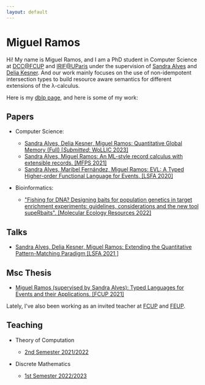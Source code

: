 ```yaml
---
layout: default
---
```


# Miguel Ramos

Hi! My name is Miguel Ramos, and I am a PhD student in Computer Science at [DCC@FCUP](https://www.dcc.fc.up.pt/site/) and [IRIF@UParis](https://www.irif.fr/) under the supervision of [Sandra Alves](https://www.dcc.fc.up.pt/~sandra/Home/Home.html) and [Delia Kesner](https://www.irif.fr/~kesner/). And our work mainly focuses on the use of non-idempotent intersection types to build resource aware semantics for different extensions of the λ-calculus.

Here is my [dblp page](https://dblp.uni-trier.de/pid/82/8172-2.html), and here is some of my work:

## Papers

* Computer Science:
    + [Sandra Alves, Delia Kesner, Miguel Ramos: Quantitative Global Memory (Full) \[*Submitted*: WoLLIC 2023\]](https://boilnkettle.github.io/assets/papers/quantitative-global-memory-full.pdf)
    + [Sandra Alves, Miguel Ramos: An ML-style record calculus with extensible records. \[MFPS 2021\]](https://arxiv.org/abs/2108.06296v2)
    + [Sandra Alves, Maribel Fernández, Miguel Ramos: EVL: A Typed Higher-order Functional Language for Events. \[LSFA 2020\]](https://www.sciencedirect.com/science/article/pii/S1571066120300384?via%3Dihub)

* Bioinformatics:
    + ["Fishing for DNA? Designing baits for population genetics in target enrichment experiments: guidelines, considerations and the new tool supeRbaits". \[Molecular Ecology Resources 2022\]](http://dx.doi.org/10.1111/1755-0998.13598)

## Talks

+ [Sandra Alves, Delia Kesner, Miguel Ramos: Extending the Quantitative Pattern-Matching Paradigm \[LSFA 2021 \]](https://lsfa2022.github.io/lsfa2022-preproc.pdf)

## Msc Thesis

* [Miguel Ramos (supervised by Sandra Alves): Typed Languages for Events and their Applications. \[FCUP 2021\]](https://sigarra.up.pt/fcup/pt/pub_geral.show_file?pi_doc_id=311049)

Lately, I've also been working as an invited teacher at [FCUP](https://www.fc.up.pt/site/) and [FEUP](https://www.fe.up.pt/site).

## Teaching

* Theory of Computation
    + [2nd Semester 2021/2022](https://sigarra.up.pt/feup/en/UCURR_GERAL.FICHA_UC_VIEW?pv_ocorrencia_id=484423)

* Discrete Mathematics
    + [1st Semester 2022/2023](https://sigarra.up.pt/feup/en/UCURR_GERAL.FICHA_UC_VIEW?pv_ocorrencia_id=501666)

